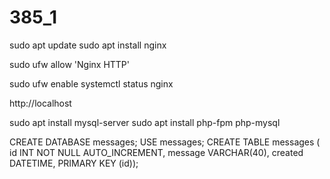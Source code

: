 # 385_1


sudo apt update
sudo apt install nginx

sudo ufw allow 'Nginx HTTP'

sudo ufw enable
systemctl status nginx

http://localhost

sudo apt install mysql-server
sudo apt install php-fpm php-mysql



CREATE DATABASE messages;
USE messages;
CREATE TABLE messages ( id INT NOT NULL AUTO_INCREMENT, message VARCHAR(40), created DATETIME, PRIMARY KEY (id));
